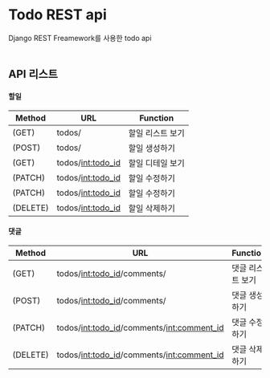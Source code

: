 # Todo REST api

Django REST Freamework를 사용한 todo api<br><br>

## API 리스트

#### 할일

|Method|URL|Function|
|---|---|---|
|(GET)|todos/|할일 리스트 보기|
|(POST)|todos/|할일 생성하기|
|(GET)|todos/<int:todo_id>|할일 디테일 보기|
|(PATCH)|todos/<int:todo_id>|할일 수정하기|
|(PATCH)|todos/<int:todo_id>|할일 수정하기|
|(DELETE)|todos/<int:todo_id>|할일 삭제하기|

#### 댓글

|Method|URL|Function|
|---|---|---|
|(GET)|todos/<int:todo_id>/comments/|댓글 리스트 보기|
|(POST)|todos/<int:todo_id>/comments/|댓글 생성하기|
|(PATCH)|todos/<int:todo_id>/comments/<int:comment_id>|댓글 수정하기|
|(DELETE)|todos/<int:todo_id>/comments/<int:comment_id>|댓글 삭제하기|
